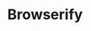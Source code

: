 ---
codehost: https://github.com/browserify/browserify
logohandle: browserify
sort: browserify
title: Browserify
twitter: https://x.com/browserify
website: http://browserify.org/
---
